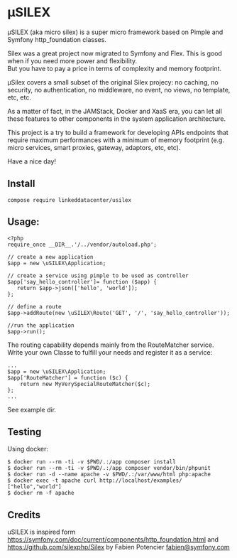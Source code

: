 # µSILEX
µSILEX (aka micro silex)  is a super micro framework based on Pimple and Symfony http_foundation  classes.

Silex was a great project now migrated to Symfony and Flex. This is good when if you need more power and flexibility.  
But you have to pay a price in terms of complexity and memory footprint.

µSilex covers a small subset of the original Silex projecy: no caching, no security, no authentication, no middleware, no event, no views, no template, etc, etc. 

As a matter of fact, in the JAMStack, Docker and XaaS era, you can let all these features to other components in the system application architecture.

This project is a try to build a framework for developing APIs endpoints 
that require maximum performances
with a minimum of memory footprint (e.g. micro services, smart proxies, gateway, adaptors, etc, etc).

Have a nice day!

## Install

`compose require linkeddatacenter/usilex`

## Usage:

```
<?php
require_once __DIR__.'/../vendor/autoload.php';

// create a new application
$app = new \uSILEX\Application;

// create a service using pimple to be used as controller
$app['say_hello_controller']= function ($app) {
   return $app->json(['hello', 'world']);
};

// define a route
$app->addRoute(new \uSILEX\Route('GET', '/', 'say_hello_controller'));

//run the application
$app->run();
```

The routing capability depends mainly from the RouteMatcher service. 
Write your own Classe to fulfill your needs and register it as a service:

```
...
$app = new \uSILEX\Application;
$app['RouteMatcher'] = function ($c) {
    return new MyVerySpecialRouteMatcher($c);
};
...
```

See example dir.

## Testing

Using docker:

	$ docker run --rm -ti -v $PWD/.:/app composer install
	$ docker run --rm -ti -v $PWD/.:/app composer vendor/bin/phpunit
	$ docker run -d --name apache -v $PWD/.:/var/www/html php:apache
	$ docker exec -t apache curl http://localhost/examples/
	["hello","world"]
	$ docker rm -f apache

## Credits

uSILEX is inspired form https://symfony.com/doc/current/components/http_foundation.html
and https://github.com/silexphp/Silex
by Fabien Potencier <fabien@symfony.com>

